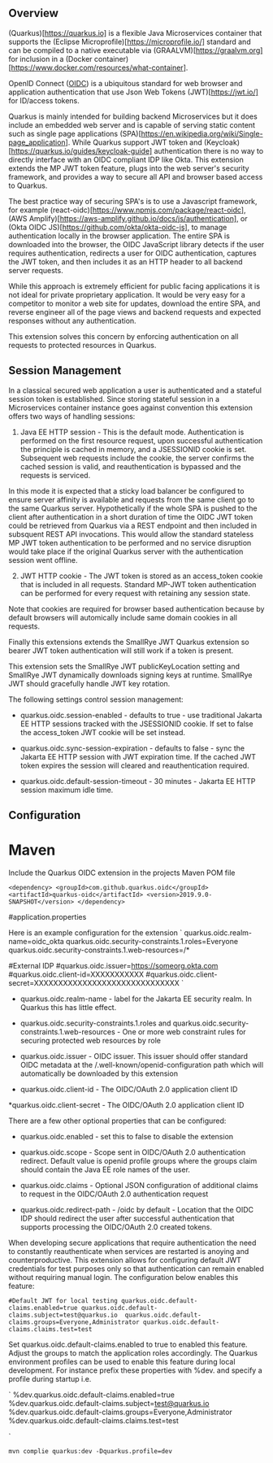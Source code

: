 ## Overview

(Quarkus)[https://quarkus.io] is a flexible Java Microservices container that supports the (Eclipse Microprofile)[https://microprofile.io/] standard and can  be compiled to a native executable via (GRAALVM)[https://graalvm.org] for inclusion in a (Docker container)[https://www.docker.com/resources/what-container].   

OpenID Connect ([OIDC](http://openid.net/connect/)) is a ubiquitous standard for web browser and application authentication that use Json Web Tokens (JWT)[https://jwt.io/] for ID/access tokens.

Quarkus is mainly intended for building backend Microservices but it does include an embedded web server and is capable of serving static content such as single page applications (SPA)[https://en.wikipedia.org/wiki/Single-page_application]. While Quarkus support JWT token and (Keycloak)[https://quarkus.io/guides/keycloak-guide] authentication there is no way to directly interface with an OIDC compliant IDP like Okta. This extension extends the MP JWT token feature, plugs into the web server's security framework, and provides a way to secure all API and browser based access to Quarkus.

The best practice way of securing SPA's is to use a Javascript framework, for example (react-oidc)[https://www.npmjs.com/package/react-oidc], (AWS Amplify)[https://aws-amplify.github.io/docs/js/authentication], or (Okta OIDC JS)[https://github.com/okta/okta-oidc-js], to manage authentication locally in the browser application. The entire SPA is downloaded into the browser, the OIDC JavaScript library detects if the user requires authentication, redirects a user for OIDC authentication, captures the JWT token, and then includes it as an HTTP header to all backend server requests.

While this approach is extremely efficient for public facing applications it is not ideal for private proprietary application. It would be very easy for a competitor to monitor a web site for updates, download the entire SPA, and reverse engineer all of the page views and backend requests and expected responses without any authentication.

This extension solves this concern by enforcing authentication on all requests to protected resources in Quarkus.

## Session Management

In a classical secured web application a user is authenticated and a stateful session token is established. Since storing stateful session in a Microservices container instance goes against convention this extension offers two ways of handling sessions:

1. Java EE HTTP session - This is the default mode. Authentication is performed on the first resource request, upon successful authentication the principle is cached in memory, and a JSESSIONID cookie is set. Subsequent web requests include the cookie, the server confirms the cached session is valid, and reauthentication is bypassed and the requests is serviced. 

In this mode it is expected that a sticky load balancer be configured to ensure server affinity is available and requests from the same client go to the same Quarkus server. Hypothetically if the whole SPA is pushed to the client after authentication in a short duration of time the OIDC JWT token could be retrieved from Quarkus via a REST endpoint and then included in subsquent REST API invocations. This would allow the standard stateless MP JWT token authentication to be performed and no service disruption would take place if the original Quarkus server with the authentication session went offline.

2. JWT HTTP cookie - The JWT token is stored as an access_token cookie that is included in all requests. Standard MP-JWT token authentication can be performed for every request with retaining any session state.

Note that cookies are required for browser based authentication because by default browsers will automically include same domain cookies in all requests.

Finally this extensions extends the SmallRye JWT Quarkus extension so bearer JWT token authentication will still work if a token is present.

This extension sets the SmallRye JWT publicKeyLocation setting and SmallRye JWT dynamically downloads signing keys at runtime. SmallRye JWT should gracefully handle JWT key rotation.

The following settings control session management:

* quarkus.oidc.session-enabled - defaults to true - use traditional Jakarta EE HTTP sessions tracked with the JSESSIONID cookie. If set to false the access_token JWT cookie will be set instead.  

* quarkus.oidc.sync-session-expiration - defaults to false - sync the Jakarta EE HTTP session with JWT expiration time. If the cached JWT token expires the session will cleared and reauthentication required.

* quarkus.oidc.default-session-timeout - 30 minutes - Jakarta EE HTTP session maximum idle time.


## Configuration

# Maven

Include the Quarkus OIDC extension in the projects Maven POM file

`
<dependency>
			<groupId>com.github.quarkus.oidc</groupId>
			<artifactId>quarkus-oidc</artifactId>
			<version>2019.9.0-SNAPSHOT</version>
</dependency>
`

#application.properties

Here is an example configuration for the extension
`
quarkus.oidc.realm-name=oidc_okta
quarkus.oidc.security-constraints.1.roles=Everyone
quarkus.oidc.security-constraints.1.web-resources=/*



#External IDP 
#quarkus.oidc.issuer=https://someorg.okta.com
#quarkus.oidc.client-id=XXXXXXXXXXX 
#quarkus.oidc.client-secret=XXXXXXXXXXXXXXXXXXXXXXXXXXXXXX 
`

* quarkus.oidc.realm-name - label for the Jakarta EE security realm. In Quarkus this has little effect.

* quarkus.oidc.security-constraints.1.roles and quarkus.oidc.security-constraints.1.web-resources - One or more web constraint rules for securing protected web resources by role

* quarkus.oidc.issuer - OIDC issuer. This issuer should offer standard OIDC metadata at the /.well-known/openid-configuration path which will automatically be downloaded by this extension

* quarkus.oidc.client-id - The OIDC/OAuth 2.0 application client ID 

*quarkus.oidc.client-secret - The OIDC/OAuth 2.0 application client ID


There are a few other optional properties that can be configured:

* quarkus.oidc.enabled - set this to false to disable the extension

* quarkus.oidc.scope - Scope sent in OIDC/OAuth 2.0 authentication redirect. Default value is openid profile groups where the groups claim should contain the Java EE role names of the user.

* quarkus.oidc.claims - Optional JSON configuration of additional claims to request in the OIDC/OAuth 2.0 authentication request

* quarkus.oidc.redirect-path - /oidc by default - Location that the OIDC IDP should redirect the user after successful authentication that supports processing the OIDC/OAuth 2.0 created tokens.

When developing secure applications that require authentication the need to constantly reauthenticate when services are restarted is anoying and counterproductive. This extension allows for configuring default JWT credentials for test purposes only so that authentication can remain enabled without requiring manual login. The configuration below enables this feature:

`
#Default JWT for local testing
quarkus.oidc.default-claims.enabled=true
quarkus.oidc.default-claims.subject=test@quarkus.io 
quarkus.oidc.default-claims.groups=Everyone,Administrator
quarkus.oidc.default-claims.claims.test=test
`

Set quarkus.oidc.default-claims.enabled to true to enabled this feature. Adjust the groups to match the application roles accordingly. The Quarkus environment profiles can be used to enable this feature during local development. For instance prefix these properties with %dev. and specify a profile during startup i.e. 


`
%dev.quarkus.oidc.default-claims.enabled=true
%dev.quarkus.oidc.default-claims.subject=test@quarkus.io 
%dev.quarkus.oidc.default-claims.groups=Everyone,Administrator
%dev.quarkus.oidc.default-claims.claims.test=test

`

`mvn complie quarkus:dev -Dquarkus.profile=dev`
